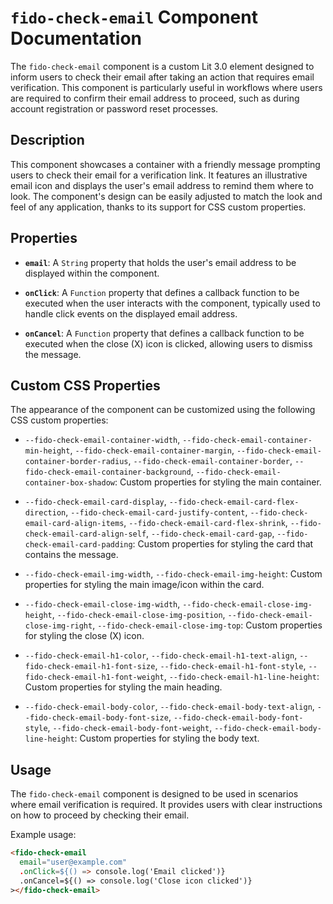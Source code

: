 # `fido-check-email` Component Documentation

The `fido-check-email` component is a custom Lit 3.0 element designed to inform users to check their email after taking an action that requires email verification. This component is particularly useful in workflows where users are required to confirm their email address to proceed, such as during account registration or password reset processes.

## Description

This component showcases a container with a friendly message prompting users to check their email for a verification link. It features an illustrative email icon and displays the user's email address to remind them where to look. The component's design can be easily adjusted to match the look and feel of any application, thanks to its support for CSS custom properties.

## Properties

- **`email`**: A `String` property that holds the user's email address to be displayed within the component.

- **`onClick`**: A `Function` property that defines a callback function to be executed when the user interacts with the component, typically used to handle click events on the displayed email address.

- **`onCancel`**: A `Function` property that defines a callback function to be executed when the close (X) icon is clicked, allowing users to dismiss the message.

## Custom CSS Properties

The appearance of the component can be customized using the following CSS custom properties:

- `--fido-check-email-container-width`, `--fido-check-email-container-min-height`, `--fido-check-email-container-margin`, `--fido-check-email-container-border-radius`, `--fido-check-email-container-border`, `--fido-check-email-container-background`, `--fido-check-email-container-box-shadow`: Custom properties for styling the main container.

- `--fido-check-email-card-display`, `--fido-check-email-card-flex-direction`, `--fido-check-email-card-justify-content`, `--fido-check-email-card-align-items`, `--fido-check-email-card-flex-shrink`, `--fido-check-email-card-align-self`, `--fido-check-email-card-gap`, `--fido-check-email-card-padding`: Custom properties for styling the card that contains the message.

- `--fido-check-email-img-width`, `--fido-check-email-img-height`: Custom properties for styling the main image/icon within the card.

- `--fido-check-email-close-img-width`, `--fido-check-email-close-img-height`, `--fido-check-email-close-img-position`, `--fido-check-email-close-img-right`, `--fido-check-email-close-img-top`: Custom properties for styling the close (X) icon.

- `--fido-check-email-h1-color`, `--fido-check-email-h1-text-align`, `--fido-check-email-h1-font-size`, `--fido-check-email-h1-font-style`, `--fido-check-email-h1-font-weight`, `--fido-check-email-h1-line-height`: Custom properties for styling the main heading.

- `--fido-check-email-body-color`, `--fido-check-email-body-text-align`, `--fido-check-email-body-font-size`, `--fido-check-email-body-font-style`, `--fido-check-email-body-font-weight`, `--fido-check-email-body-line-height`: Custom properties for styling the body text.

## Usage

The `fido-check-email` component is designed to be used in scenarios where email verification is required. It provides users with clear instructions on how to proceed by checking their email.

Example usage:

```html
<fido-check-email
  email="user@example.com"
  .onClick=${() => console.log('Email clicked')}
  .onCancel=${() => console.log('Close icon clicked')}
></fido-check-email>
